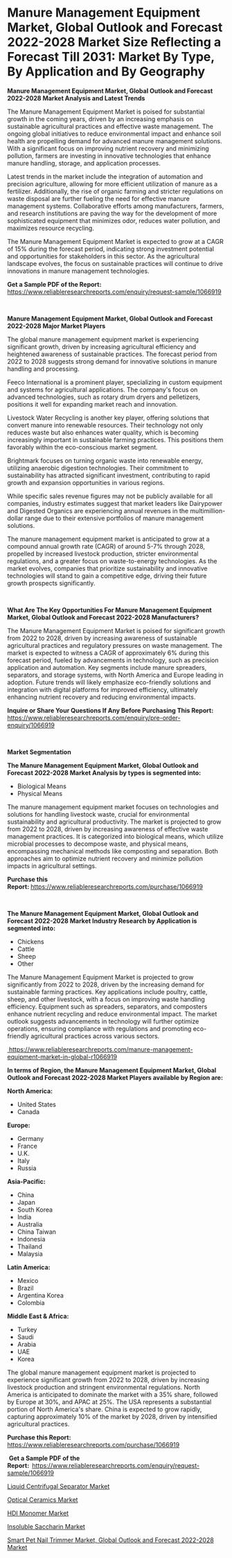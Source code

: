 <p><h1>Manure Management Equipment Market, Global Outlook and Forecast 2022-2028 Market Size Reflecting a Forecast Till 2031: Market By Type, By Application and By Geography</h1></p><p><strong>Manure Management Equipment Market, Global Outlook and Forecast 2022-2028 Market Analysis and Latest Trends</strong></p>
<p><p>The Manure Management Equipment Market is poised for substantial growth in the coming years, driven by an increasing emphasis on sustainable agricultural practices and effective waste management. The ongoing global initiatives to reduce environmental impact and enhance soil health are propelling demand for advanced manure management solutions. With a significant focus on improving nutrient recovery and minimizing pollution, farmers are investing in innovative technologies that enhance manure handling, storage, and application processes.</p><p>Latest trends in the market include the integration of automation and precision agriculture, allowing for more efficient utilization of manure as a fertilizer. Additionally, the rise of organic farming and stricter regulations on waste disposal are further fueling the need for effective manure management systems. Collaborative efforts among manufacturers, farmers, and research institutions are paving the way for the development of more sophisticated equipment that minimizes odor, reduces water pollution, and maximizes resource recycling.</p><p>The Manure Management Equipment Market is expected to grow at a CAGR of 15% during the forecast period, indicating strong investment potential and opportunities for stakeholders in this sector. As the agricultural landscape evolves, the focus on sustainable practices will continue to drive innovations in manure management technologies.</p></p>
<p><strong>Get a Sample PDF of the Report:&nbsp;</strong> <a href="https://www.reliableresearchreports.com/enquiry/request-sample/1066919">https://www.reliableresearchreports.com/enquiry/request-sample/1066919</a></p>
<p>&nbsp;</p>
<p><strong>Manure Management Equipment Market, Global Outlook and Forecast 2022-2028 Major Market Players</strong></p>
<p><p>The global manure management equipment market is experiencing significant growth, driven by increasing agricultural efficiency and heightened awareness of sustainable practices. The forecast period from 2022 to 2028 suggests strong demand for innovative solutions in manure handling and processing.</p><p>Feeco International is a prominent player, specializing in custom equipment and systems for agricultural applications. The company's focus on advanced technologies, such as rotary drum dryers and pelletizers, positions it well for expanding market reach and innovation.</p><p>Livestock Water Recycling is another key player, offering solutions that convert manure into renewable resources. Their technology not only reduces waste but also enhances water quality, which is becoming increasingly important in sustainable farming practices. This positions them favorably within the eco-conscious market segment.</p><p>Brightmark focuses on turning organic waste into renewable energy, utilizing anaerobic digestion technologies. Their commitment to sustainability has attracted significant investment, contributing to rapid growth and expansion opportunities in various regions.</p><p>While specific sales revenue figures may not be publicly available for all companies, industry estimates suggest that market leaders like Dairypower and Digested Organics are experiencing annual revenues in the multimillion-dollar range due to their extensive portfolios of manure management solutions.</p><p>The manure management equipment market is anticipated to grow at a compound annual growth rate (CAGR) of around 5-7% through 2028, propelled by increased livestock production, stricter environmental regulations, and a greater focus on waste-to-energy technologies. As the market evolves, companies that prioritize sustainability and innovative technologies will stand to gain a competitive edge, driving their future growth prospects significantly.</p></p>
<p>&nbsp;</p>
<p><strong>What Are The Key Opportunities For Manure Management Equipment Market, Global Outlook and Forecast 2022-2028 Manufacturers?</strong></p>
<p><p>The Manure Management Equipment Market is poised for significant growth from 2022 to 2028, driven by increasing awareness of sustainable agricultural practices and regulatory pressures on waste management. The market is expected to witness a CAGR of approximately 6% during this forecast period, fueled by advancements in technology, such as precision application and automation. Key segments include manure spreaders, separators, and storage systems, with North America and Europe leading in adoption. Future trends will likely emphasize eco-friendly solutions and integration with digital platforms for improved efficiency, ultimately enhancing nutrient recovery and reducing environmental impacts.</p></p>
<p><strong>Inquire or Share Your Questions If Any Before Purchasing This Report:</strong> <a href="https://www.reliableresearchreports.com/enquiry/pre-order-enquiry/1066919">https://www.reliableresearchreports.com/enquiry/pre-order-enquiry/1066919</a></p>
<p>&nbsp;</p>
<p><strong>Market Segmentation</strong></p>
<p><strong>The Manure Management Equipment Market, Global Outlook and Forecast 2022-2028 Market Analysis by types is segmented into:</strong></p>
<p><ul><li>Biological Means</li><li>Physical Means</li></ul></p>
<p><p>The manure management equipment market focuses on technologies and solutions for handling livestock waste, crucial for environmental sustainability and agricultural productivity. The market is projected to grow from 2022 to 2028, driven by increasing awareness of effective waste management practices. It is categorized into biological means, which utilize microbial processes to decompose waste, and physical means, encompassing mechanical methods like composting and separation. Both approaches aim to optimize nutrient recovery and minimize pollution impacts in agricultural settings.</p></p>
<p><strong>Purchase this Report:&nbsp;</strong><a href="https://www.reliableresearchreports.com/purchase/1066919">https://www.reliableresearchreports.com/purchase/1066919</a></p>
<p>&nbsp;</p>
<p><strong>The Manure Management Equipment Market, Global Outlook and Forecast 2022-2028 Market Industry Research by Application is segmented into:</strong></p>
<p><ul><li>Chickens</li><li>Cattle</li><li>Sheep</li><li>Other</li></ul></p>
<p><p>The Manure Management Equipment Market is projected to grow significantly from 2022 to 2028, driven by the increasing demand for sustainable farming practices. Key applications include poultry, cattle, sheep, and other livestock, with a focus on improving waste handling efficiency. Equipment such as spreaders, separators, and composters enhance nutrient recycling and reduce environmental impact. The market outlook suggests advancements in technology will further optimize operations, ensuring compliance with regulations and promoting eco-friendly agricultural practices across various sectors.</p></p>
<p><a href="https://www.reliableresearchreports.com/manure-management-equipment-market-in-global-r1066919">&nbsp;https://www.reliableresearchreports.com/manure-management-equipment-market-in-global-r1066919</a></p>
<p><strong>In terms of Region, the Manure Management Equipment Market, Global Outlook and Forecast 2022-2028 Market Players available by Region are:</strong></p>
<p>
    <p> <strong> North America: </strong>
        <ul>
            <li>United States</li>
            <li>Canada</li>
        </ul>
        </p> 
    <p> <strong> Europe: </strong>
        <ul>
            <li>Germany</li>
            <li>France</li>
            <li>U.K.</li>
            <li>Italy</li>
            <li>Russia</li>
        </ul>
        </p> 
    <p> <strong> Asia-Pacific: </strong>
        <ul>
            <li>China</li>
            <li>Japan</li>
            <li>South Korea</li>
            <li>India</li>
            <li>Australia</li>
            <li>China Taiwan</li>
            <li>Indonesia</li>
            <li>Thailand</li>
            <li>Malaysia</li>
        </ul>
        </p> 
    <p> <strong> Latin America: </strong>
        <ul>
            <li>Mexico</li>
            <li>Brazil</li>
            <li>Argentina Korea</li>
            <li>Colombia</li>
        </ul>
        </p> 
    <p> <strong> Middle East & Africa: </strong>
        <ul>
            <li>Turkey</li>
            <li>Saudi</li>
            <li>Arabia</li>
            <li>UAE</li>
            <li>Korea</li>
        </ul>
    </p>
    </p>
<p><p>The global manure management equipment market is projected to experience significant growth from 2022 to 2028, driven by increasing livestock production and stringent environmental regulations. North America is anticipated to dominate the market with a 35% share, followed by Europe at 30%, and APAC at 25%. The USA represents a substantial portion of North America's share. China is expected to grow rapidly, capturing approximately 10% of the market by 2028, driven by intensified agricultural practices.</p></p>
<p><strong>Purchase this Report: </strong><a href="https://www.reliableresearchreports.com/purchase/1066919">https://www.reliableresearchreports.com/purchase/1066919</a></p>
<p>&nbsp;<strong>Get a Sample PDF of the Report:&nbsp;&nbsp;</strong><a href="https://www.reliableresearchreports.com/enquiry/request-sample/1066919">https://www.reliableresearchreports.com/enquiry/request-sample/1066919</a></p>
<p><strong></strong></p>
<p><p><a href="https://medium.com/@malcowens787546/the-liquid-centrifugal-separator-market-industry-provides-a-comprehensive-and-current-analysis-of-61ed6513cbaa">Liquid Centrifugal Separator Market</a></p><p><a href="https://www.linkedin.com/pulse/global-optical-ceramics-market-opportunities-forecast-period-cilgf?trackingId=3eRTd7WvSNe6%2F1ofEaolug%3D%3D">Optical Ceramics Market</a></p><p><a href="https://issuu.com/reportprime-2/docs/hdi-monomer-market-size-2030.pptx_6a1880f2d4456e">HDI Monomer Market</a></p><p><a href="https://medium.com/@amandaexton567/the-insoluble-saccharin-market-has-witnessed-significant-growth-in-recent-years-and-this-trend-80d0c2087eb1">Insoluble Saccharin Market</a></p><p><a href="https://github.com/AbbasMahmud554/Market-Research-Report-List-1/blob/main/smart-pet-nail-trimmer-market-global-outlook-and-forecast-2022-2028-market.md">Smart Pet Nail Trimmer Market, Global Outlook and Forecast 2022-2028 Market</a></p></p>